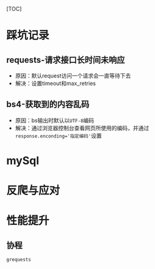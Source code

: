 [TOC]

# 踩坑记录
## requests-请求接口长时间未响应
- 原因：默认request访问一个请求会一直等待下去
- 解决：设置timeout和max_retries

## bs4-获取到的内容乱码
- 原因：bs输出时默认以`UTF-8`编码
- 解决：通过浏览器控制台查看网页所使用的编码，并通过`response.enconding='指定编码'`设置

# mySql

# 反爬与应对

# 性能提升
## 协程
`grequests`
